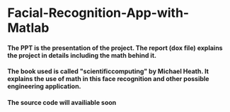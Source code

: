 # Facial-Recognition-App-with-Matlab
#### The PPT is the presentation of the project. The report (dox file) explains the project in details including the math behind it. 
#### The book used is called "scientificcomputing" by Michael Heath. It explains the use of math in this face recognition and other possible engineering application. 
#### The source code will availiable soon
